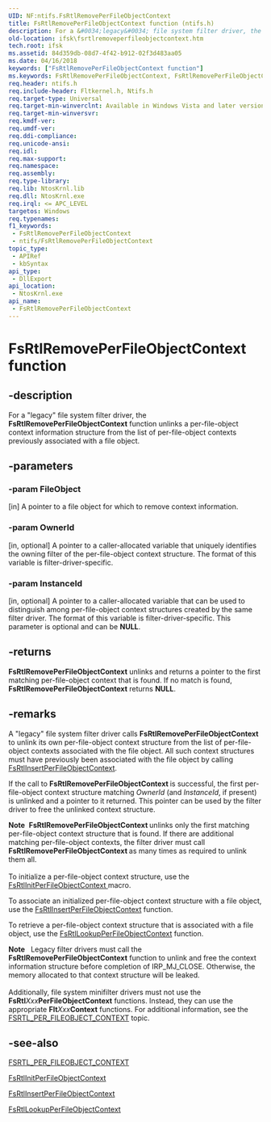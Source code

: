 ```yaml
---
UID: NF:ntifs.FsRtlRemovePerFileObjectContext
title: FsRtlRemovePerFileObjectContext function (ntifs.h)
description: For a &#0034;legacy&#0034; file system filter driver, the FsRtlRemovePerFileObjectContext function unlinks a per-file-object context information structure from the list of per-file-object contexts previously associated with a file object.
old-location: ifsk\fsrtlremoveperfileobjectcontext.htm
tech.root: ifsk
ms.assetid: 84d359db-08d7-4f42-b912-02f3d483aa05
ms.date: 04/16/2018
keywords: ["FsRtlRemovePerFileObjectContext function"]
ms.keywords: FsRtlRemovePerFileObjectContext, FsRtlRemovePerFileObjectContext function [Installable File System Drivers], fsrtlref_2ff0b1e9-cbe5-46be-b571-3a328284b14d.xml, ifsk.fsrtlremoveperfileobjectcontext, ntifs/FsRtlRemovePerFileObjectContext
req.header: ntifs.h
req.include-header: Fltkernel.h, Ntifs.h
req.target-type: Universal
req.target-min-winverclnt: Available in Windows Vista and later versions of Windows.
req.target-min-winversvr: 
req.kmdf-ver: 
req.umdf-ver: 
req.ddi-compliance: 
req.unicode-ansi: 
req.idl: 
req.max-support: 
req.namespace: 
req.assembly: 
req.type-library: 
req.lib: NtosKrnl.lib
req.dll: NtosKrnl.exe
req.irql: <= APC_LEVEL
targetos: Windows
req.typenames: 
f1_keywords:
 - FsRtlRemovePerFileObjectContext
 - ntifs/FsRtlRemovePerFileObjectContext
topic_type:
 - APIRef
 - kbSyntax
api_type:
 - DllExport
api_location:
 - NtosKrnl.exe
api_name:
 - FsRtlRemovePerFileObjectContext
---
```


# FsRtlRemovePerFileObjectContext function


## -description

For a "legacy" file system filter driver, the <b>FsRtlRemovePerFileObjectContext</b> function unlinks a per-file-object context information structure from the list of per-file-object contexts previously associated with a file object.

## -parameters

### -param FileObject 

[in]
A pointer to a file object for which to remove context information.

### -param OwnerId 

[in, optional]
A pointer to a caller-allocated variable that uniquely identifies the owning filter of the per-file-object context structure. The format of this variable is filter-driver-specific.

### -param InstanceId 

[in, optional]
A pointer to a caller-allocated variable that can be used to distinguish among per-file-object context structures created by the same filter driver. The format of this variable is filter-driver-specific. This parameter is optional and can be <b>NULL</b>.

## -returns

<b>FsRtlRemovePerFileObjectContext</b> unlinks and returns a pointer to the first matching per-file-object context that is found. If no match is found, <b>FsRtlRemovePerFileObjectContext</b> returns <b>NULL</b>.

## -remarks

A "legacy" file system filter driver calls <b>FsRtlRemovePerFileObjectContext </b>to unlink its own per-file-object context structure from the list of per-file-object contexts associated with the file object. All such context structures must have previously been associated with the file object by calling <a href="/windows-hardware/drivers/ddi/ntifs/nf-ntifs-fsrtlinsertperfileobjectcontext">FsRtlInsertPerFileObjectContext</a>.

If the call to <b>FsRtlRemovePerFileObjectContext </b>is successful, the first per-file-object context structure matching <i>OwnerId</i> (and <i>InstanceId</i>, if present) is unlinked and a pointer to it returned. This pointer can be used by the filter driver to free the unlinked context structure.

<div class="alert"><b>Note</b>  <b>FsRtlRemovePerFileObjectContext </b>unlinks only the first matching per-file-object context structure that is found. If there are additional matching per-file-object contexts, the filter driver must call <b>FsRtlRemovePerFileObjectContext </b>as many times as required to unlink them all.</div>
<div> </div>
To initialize a per-file-object context structure, use the <a href="/previous-versions/ff546170(v=vs.85)">FsRtlInitPerFileObjectContext </a>macro.

To associate an initialized per-file-object context structure with a file object, use the <a href="/windows-hardware/drivers/ddi/ntifs/nf-ntifs-fsrtlinsertperfileobjectcontext">FsRtlInsertPerFileObjectContext</a> function.

To retrieve a per-file-object context structure that is associated with a file object, use the <a href="/windows-hardware/drivers/ddi/ntifs/nf-ntifs-fsrtllookupperfileobjectcontext">FsRtlLookupPerFileObjectContext</a> function.

<div class="alert"><b>Note</b>    Legacy filter drivers must call the <b>FsRtlRemovePerFileObjectContext</b> function to unlink and free the context information structure before completion of IRP_MJ_CLOSE. Otherwise, the memory allocated to that context structure will be leaked.</div>
<div> </div>
Additionally, file system minifilter drivers must not use the <b>FsRtl</b><i>Xxx</i><b>PerFileObjectContext</b> functions. Instead, they can use the appropriate <b>Flt</b><i>Xxx</i><b>Context</b> functions. For additional information, see the <a href="/previous-versions/ff547346(v=vs.85)">FSRTL_PER_FILEOBJECT_CONTEXT</a> topic.

## -see-also

<a href="/previous-versions/ff547346(v=vs.85)">FSRTL_PER_FILEOBJECT_CONTEXT</a>



<a href="/previous-versions/ff546170(v=vs.85)">FsRtlInitPerFileObjectContext</a>



<a href="/windows-hardware/drivers/ddi/ntifs/nf-ntifs-fsrtlinsertperfileobjectcontext">FsRtlInsertPerFileObjectContext</a>



<a href="/windows-hardware/drivers/ddi/ntifs/nf-ntifs-fsrtllookupperfileobjectcontext">FsRtlLookupPerFileObjectContext</a>